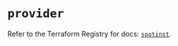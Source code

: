 # `provider`

Refer to the Terraform Registry for docs: [`spotinst`](https://registry.terraform.io/providers/spotinst/spotinst/1.160.2/docs).
